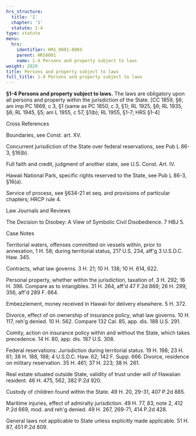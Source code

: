 ```yaml
---
hrs_structure:
  title: '1'
  chapter: '1'
  statute: 1-4
type: statute
menu:
  hrs:
    identifier: HRS_0001-0004
    parent: HRS0001
    name: 1-4 Persons and property subject to laws
weight: 2020
title: Persons and property subject to laws
full_title: 1-4 Persons and property subject to laws
---
```

**§1-4 Persons and property subject to laws.** The laws are obligatory upon all persons and property within the jurisdiction of the State. [CC 1859, §6; am imp PC 1869, c 3, §1 (same as PC 1850, c 3, §1); RL 1925, §6; RL 1935, §6; RL 1945, §5; am L 1955, c 57, §1(b); RL 1955, §1-7; HRS §1-4]

Cross References

Boundaries, see Const. art. XV.

Concurrent jurisdiction of the State over federal reservations, see Pub L 86-3, §16(b).

Full faith and credit, judgment of another state, see U.S. Const. Art. IV.

Hawaii National Park, specific rights reserved to the State, see Pub L 86-3, §16(a).

Service of process, see §634-21 et seq. and provisions of particular chapters; HRCP rule 4.

Law Journals and Reviews

The Decision to Disobey: A View of Symbolic Civil Disobedience. 7 HBJ 5.

Case Notes

Territorial waters, offenses committed on vessels within, prior to annexation, 1 H. 58; during territorial status, 217 U.S. 234, aff'g 3 U.S.D.C. Haw. 345.

Contracts, what law governs. 3 H. 21; 10 H. 138; 10 H. 614, 622.

Personal property, whether within the jurisdiction, taxation of. 3 H. 292; 16 H. 396\. Compare as to intangibles. 31 H. 264, aff'd 47 F.2d 869; 26 H. 299, 356, aff'd 289 F. 664.

Embezzlement, money received in Hawaii for delivery elsewhere. 5 H. 372.

Divorce, effect of on ownership of insurance policy, what law governs. 10 H. 117, reh'g denied. 10 H. 562\. Compare 132 Cal. 85, app. dis. 188 U.S. 291.

Comity, action on insurance policy within and without the State, which takes precedence. 14 H. 80, app. dis. 187 U.S. 308.

Federal reservations: Jurisdiction during territorial status. 19 H. 198; 23 H. 61; 38 H. 188, 198; 4 U.S.D.C. Haw. 62; 142 F. Supp. 666\. Divorce, residence on military reservation. 35 H. 461; 37 H. 223; 38 H. 261.

Real estate situated outside State, validity of trust under will of Hawaiian resident. 46 H. 475, 562, 382 P.2d 920.

Custody of children found within the State. 49 H. 20, 29-31, 407 P.2d 885.

Maritime injuries, effect of admiralty jurisdiction. 49 H. 77, 83, note 2, 412 P.2d 669, mod. and reh'g denied. 49 H. 267, 269-71, 414 P.2d 428.

General laws not applicable to State unless explicitly made applicable. 51 H. 87, 451 P.2d 809.